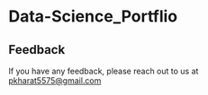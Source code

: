 # Data-Science_Portflio

## Feedback

If you have any feedback, please reach out to us at pkharat5575@gmail.com

